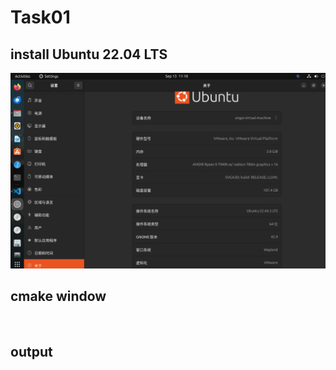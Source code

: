# Task01

## install Ubuntu 22.04 LTS

<img src = "Ubuntu Installed in VM.png">

## cmake window

<img scr = "CMAKE Generate.png">

## output

<img scr = "Output Hello.png">

